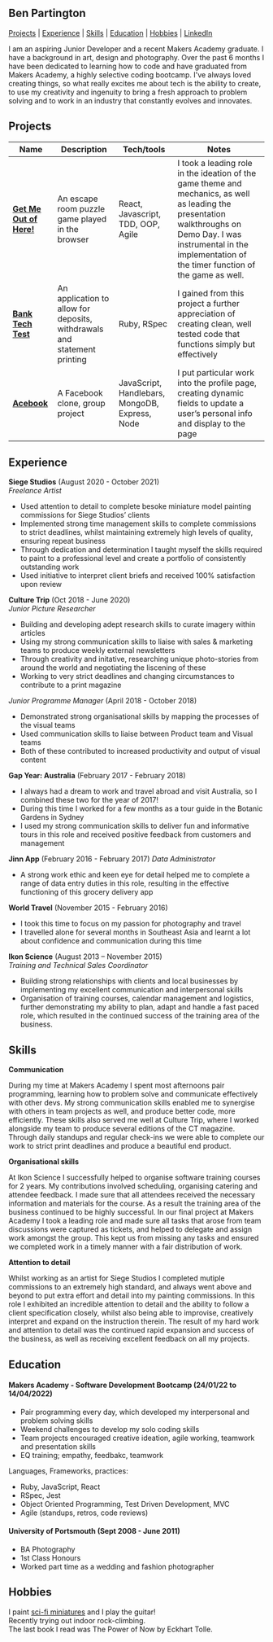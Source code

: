 ## Ben Partington

[Projects](#projects) | [Experience](#experience) | [Skills](#skills) | [Education](#education) | [Hobbies](#hobbies) | [LinkedIn](https://www.linkedin.com/in/ben-partington/)

I am an aspiring Junior Developer and a recent Makers Academy graduate. I have a background in art, design and photography. Over the past 6 months I have been dedicated to learning how to code and have graduated from Makers Academy, a highly selective coding bootcamp. I've always loved creating things, so what really excites me about tech is the ability to create, to use my creativity and ingenuity to bring a fresh approach to problem solving and to work in an industry that constantly evolves and innovates.

## Projects

| Name                         | Description                           | Tech/tools        | Notes
| ---------------------------- | ----------------------------------    | ----------------- | -----
| **[Get Me Out of Here!](https://github.com/benpartington/Get_Me_Out_of_Here)**      | An escape room puzzle game played in the browser    | React, Javascript, TDD, OOP, Agile | I took a leading role in the ideation of the game theme and mechanics, as well as leading the presentation walkthroughs on Demo Day. I was instrumental in the implementation of the timer function of the game as well.
| **[Bank Tech Test](https://github.com/benpartington/Bank_Tech_Test)**           | An application to allow for deposits, withdrawals and statement printing    | Ruby, RSpec         | I gained from this project a further appreciation of creating clean, well tested code that functions simply but effectively
| **[Acebook](https://github.com/benpartington/Acebook)**                  | A Facebook clone, group project       | JavaScript, Handlebars, MongoDB, Express, Node | I put particular work into the profile page, creating dynamic fields to update a user’s personal info and display to the page


## Experience

**Siege Studios** (August 2020 - October 2021)  
_Freelance Artist_

- Used attention to detail to complete besoke miniature model painting commissions for Siege Studios’ clients  
- Implemented strong time management skills to complete commissions to strict deadlines, whilst maintaining extremely high levels of quality, ensuring repeat business
- Through dedication and determination I taught myself the skills required to paint to a professional level and create a portfolio of consistently outstanding work 
- Used initiative to interpret client briefs and received 100% satisfaction upon review


**Culture Trip** (Oct 2018 - June 2020)  
_Junior Picture Researcher_

- Building and developing adept research skills to curate imagery within articles 
- Using my strong communication skills to liaise with sales & marketing teams to produce weekly external newsletters
- Through creativity and initative, researching unique photo-stories from around the world and negotiating the liscening of these
- Working to very strict deadlines and changing circumstances to contribute to a print magazine

_Junior Programme Manager_ (April 2018 - October 2018)

- Demonstrated strong organisational skills by mapping the processes of the visual teams
- Used communication skills to liaise between Product team and Visual teams
- Both of these contributed to increased productivity and output of visual content

**Gap Year: Australia** (February 2017 - February 2018)
- I always had a dream to work and travel abroad and visit Australia, so I combined these two for the year of 2017!
- During this time I worked for a few months as a tour guide in the Botanic Gardens in Sydney
- I used my strong communication skills to deliver fun and informative tours in this role and received positive feedback from customers and management

**Jinn App** (February 2016 - February 2017)
_Data Administrator_

- A strong work ethic and keen eye for detail helped me to complete a range of data entry duties in this role, resulting in the effective functioning of this grocery delivery app

**World Travel** (November 2015 - February 2016)
- I took this time to focus on my passion for photography and travel
- I travelled alone for several months in Southeast Asia and learnt a lot about confidence and communication during this time

**Ikon Science** (August 2013 – November 2015)  
_Training and Technical Sales Coordinator_

- Building strong relationships with clients and local businesses by implementing my excellent communication and interpersonal skills
- Organisation of training courses, calendar management and logistics, further demonstrating my ability to plan, adapt and handle a fast paced role, which resulted in the continued success of the training area of the business.


## Skills

**Communication**  

During my time at Makers Academy I spent most afternoons pair programming, learning how to problem solve and communicate effectively with other devs. My strong communication skills enabled me to synergise with others in team projects as well, and produce better code, more efficiently. These skills also served me well at Culture Trip, where I worked alongside my team to produce several editions of the CT magazine. Through daily standups and regular check-ins we were able to complete our work to strict print deadlines and produce a beautiful end product.

**Organisational skills**  

At Ikon Science I successfully helped to organise software training courses for 2 years. My contributions involved scheduling, organising catering and attendee feedback. I made sure that all attendees received the necessary information and materials for the course. As a result the training area of the business continued to be highly successful. In our final project at Makers Academy I took a leading role and made sure all tasks that arose from team discussions were captured as tickets, and helped to delegate and assign work amongst the group. This kept us from missing any tasks and ensured we completed work in a timely manner with a fair distribution of work.

**Attention to detail**  
  
Whilst working as an artist for Siege Studios I completed mutiple commissions to an extremely high standard, and always went above and beyond to put extra effort and detail into my painting commissions. In this role I exhibited an incredible attention to detail and the ability to follow a client specification closely, whilst also being able to improvise, creatively interpret and expand on the instruction therein. The result of my hard work and attention to detail was the continued rapid expansion and success of the business, as well as receiving excellent feedback on all my projects. 

## Education

#### Makers Academy - Software Development Bootcamp (24/01/22 to 14/04/2022)
- Pair programming every day, which developed my interpersonal and problem solving skills
- Weekend challenges to develop my solo coding skills
- Team projects encouraged creative ideation, agile working, teamwork and presentation skills
- EQ training; empathy, feedbakc, teamwork

Languages, Frameworks, practices:
- Ruby, JavaScript, React
- RSpec, Jest
- Object Oriented Programming, Test Driven Development, MVC
- Agile (standups, retros, code reviews)


#### University of Portsmouth (Sept 2008 - June 2011)

- BA Photography
- 1st Class Honours
- Worked part time as a wedding and fashion photographer

## Hobbies

I paint [sci-fi miniatures](https://www.instagram.com/benpartingtonpainting/?hl=en) and I play the guitar!  
Recently trying out indoor rock-climbing.  
The last book I read was The Power of Now by Eckhart Tolle.
